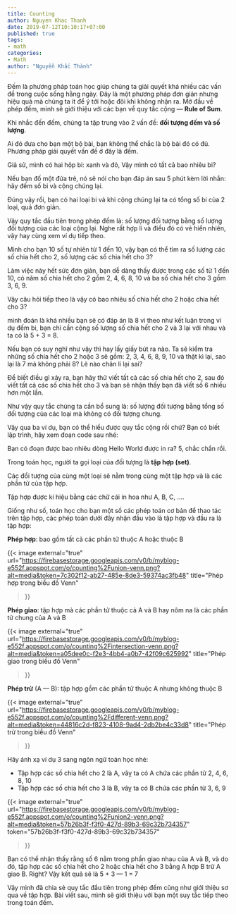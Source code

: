 ```yaml
---
title: Counting
author: Nguyen Khac Thanh
date: 2019-07-12T10:10:17+07:00
published: true
tags:
- math
categories:
- Math
author: "Nguyễn Khắc Thành"
---
```


Đếm là phương pháp toán học giúp chúng ta giải quyết khá nhiều các vấn đề trong cuộc sống hằng ngày. Đây là một phương pháp đơn giản nhưng hiệu quả mà chúng ta ít để ý tới hoặc đôi khi không nhận ra. Mở đầu về phép đếm, mình sẽ giới thiệu với các bạn về quy tắc cộng — __Rule of Sum__.
<!--more-->

Khi nhắc đến đếm, chúng ta tập trung vào 2 vấn đề: __đối tượng đếm và số lượng__.


Ai đó đưa cho bạn một bộ bài, bạn không thể chắc là bộ bài đó có đủ. Phương pháp giải quyết vấn đề ở đây là đếm.


Giả sử, mình có hai hộp bi: xanh và đỏ, Vậy mình có tất cả bao nhiêu bi?


Nếu bạn đố một đứa trẻ, nó sẽ nói cho bạn đáp án sau 5 phút kèm lời nhắn: hãy đếm số bi và cộng chúng lại.


Đúng vậy rồi, bạn có hai loại bi và khi cộng chúng lại ta có tổng số bi của 2 loại, quá đơn giản.


Vậy quy tắc đầu tiên trong phép đếm là: số lượng đối tượng bằng số lượng đối tượng của các loại cộng lại. Nghe rất hợp lí và điều đó có vẻ hiển nhiên, vậy hay cùng xem ví dụ tiếp theo.


Mình cho bạn 10 số tự nhiên từ 1 đến 10, vậy bạn có thể tìm ra số lượng các số chia hết cho 2, số lượng các số chia hết cho 3?


Làm việc này hết sức đơn giản, bạn dễ dàng thấy được trong các số từ 1 đến 10, có năm số chia hết cho 2 gồm 2, 4, 6, 8, 10 và ba số chia hết cho 3 gồm 3, 6, 9.


Vậy câu hỏi tiếp theo là vậy có bao nhiêu số chia hết cho 2 hoặc chia hết cho 3?


mình đoán là khá nhiều bạn sẽ có đáp án là 8 vì theo như kết luận trong ví dụ đếm bi, bạn chỉ cần cộng số lượng số chia hết cho 2 và 3 lại với nhau và ta có là 5 + 3 = 8.


Nếu bạn có suy nghĩ như vậy thì hay lấy giấy bút ra nào. Ta sẽ kiểm tra những số chia hết cho 2 hoặc 3 sẽ gồm: 2, 3, 4, 6, 8, 9, 10 và thật kì lại, sao lại là 7 mà không phải 8? Lẽ nào chân lí lại sai?


Để biết điều gì xảy ra, bạn hãy thử viết tất cả các số chia hết cho 2, sau đó viết tất cả các số chia hết cho 3 và bạn sẽ nhận thấy bạn đã viết số 6 nhiều hơn một lần.


Như vậy quy tắc chúng ta cần bổ sung là: số lượng đối tượng bằng tổng số đối tượng của các loại mà không có đối tượng chung.


Vậy qua ba ví dụ, bạn có thể hiểu được quy tắc cộng rồi chứ? Bạn có biết lập trình, hãy xem đoạn code sau nhé:


Bạn có đoạn được bao nhiêu dòng Hello World được in ra? 5, chắc chắn rồi.


Trong toán học, người ta gọi loại của đối tượng là __tập hợp (set)__.


Các đổi tượng của cùng một loại sẽ nằm trong cùng một tập hợp và là các phần tử của tập hợp.


Tập hợp được kí hiệu bằng các chữ cái in hoa như A, B, C, ….


Giống như số, toán học cho bạn một số các phép toán cơ bản để thao tác trên tập hợp, các phép toán dưới đây nhận đầu vào là tập hợp và đầu ra là tập hợp:


__Phép hợp__: bao gồm tất cả các phần tử thuộc A hoặc thuộc B

{{< image
	external="true"
	url="https://firebasestorage.googleapis.com/v0/b/myblog-e552f.appspot.com/o/counting%2Funion-venn.png?alt=media&token=7c302f12-ab27-485e-8de3-59374ac3fb48"
	title="Phép hợp trong biểu đồ Venn"
>}}

__Phép giao__: tập hợp mà các phần tử thuộc cả A và B hay nôm na là các phần tử chung của A và B

{{< image
	external="true"
	url="https://firebasestorage.googleapis.com/v0/b/myblog-e552f.appspot.com/o/counting%2Fintersection-venn.png?alt=media&token=a05dee0c-f2e3-4bb4-a0b7-42f09c625992"
	title="Phép giao trong biều đồ Venn"
>}}

__Phép trừ__ (A — B): tập hợp gồm các phần tử thuộc A nhưng không thuộc B

{{< image
	external="true"
	url="https://firebasestorage.googleapis.com/v0/b/myblog-e552f.appspot.com/o/counting%2Fdifferent-venn.png?alt=media&token=44816c2d-f823-4108-9ad4-2db2be4c33d8"
	title="Phép trừ trong biều đồ Venn"
>}}

Hãy ánh xạ ví dụ 3 sang ngôn ngữ toán học nhé:

- Tập hợp các số chia hết cho 2 là A, vâỵ ta có A chứa các phần tử 2, 4, 6, 8, 10
- Tập hợp các số chia hết cho 3 là B, vâỵ ta có B chứa các phần tử 3, 6, 9

{{< image
	external="true"
	url="https://firebasestorage.googleapis.com/v0/b/myblog-e552f.appspot.com/o/counting%2Funion2-venn.png?alt=media&token=57b26b3f-f3f0-427d-89b3-69c32b734357"
	token="57b26b3f-f3f0-427d-89b3-69c32b734357"
>}}

Bạn có thể nhận thấy rằng số 6 nằm trong phần giao nhau của A và B, và do đó, tập hợp các số chia hết cho 2 hoặc chia hết cho 3 bằng A hợp B trừ A giao B. Right? Vậy kết quả sẽ là 5 + 3 — 1 = 7


Vậy mình đã chia sẻ quy tắc đầu tiên trong phép đếm cũng như giới thiệu sơ qua về tập hợp. Bài viết sau, mình sẽ giới thiệu với bạn một suy tắc tiếp theo trong toán đếm.
